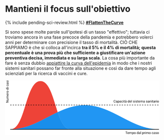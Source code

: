 # Mantieni il focus sull'obiettivo

{% include pending-sci-review.html %}
[**\#FlattenTheCurve**](https://twitter.com/hashtag/FlattenTheCurve?src=hashtag_click)

Si sono spese molte parole sull'ipotesi di un tasso "effettivo"; tuttavia ci troviamo ancora in una fase precoce della pandemia e potrebbero volerci anni per determinare con precisione il tasso di mortalità. CIÒ CHE SAPPIAMO è che si colloca all'incirca **tra il 5% e il 4% di mortalità; questa percentuale è una prova più che sufficiente a giustificare un'azione preventiva decisa, immediata e su larga scala**. La cosa più importante da fare è senza dubbio [appiattire la curva dell'epidemia](https://www.economist.com/briefing/2020/02/29/covid-19-is-now-in-50-countries-and-things-will-get-worse)
in modo che i nostri sistemi sanitari possano far fronte alla situazione e così da dare tempo agli scienziati per la ricerca di vaccini e cure.

![](/it/images/health-system-capacity.svg)

